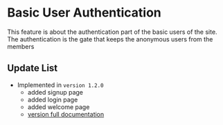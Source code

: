 # Basic User Authentication

This feature is about the authentication part of the basic users of the site. The authentication is the gate that keeps the anonymous users from the members

## Update List

- Implemented in `version 1.2.0`
  - added signup page
  - added login page
  - added welcome page
  - [version full documentation](../version_docs/version-1.2.0.md)
